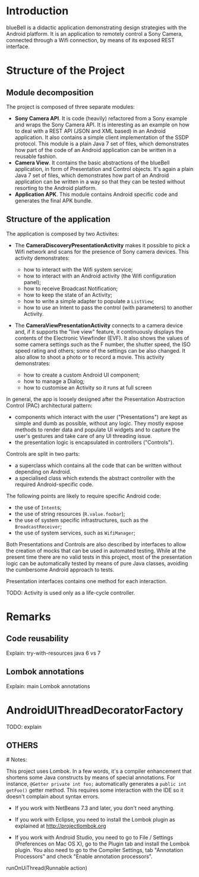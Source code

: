 # Introduction

blueBell is a didactic application demonstrating design strategies with the Android platform. It is an application to
remotely control a Sony Camera, connected through a Wifi connection, by means of its exposed REST interface.

# Structure of the Project

## Module decomposition

The project is composed of three separate modules:

* **Sony Camera API**. It is code (heavily) refactored from a Sony example and wraps the Sony Camera API. It is interesting
  as an example on how to deal with a REST API (JSON and XML based) in an Android application. It also contains a simple
  client implementation of the SSDP protocol. This module is a plain Java 7 set of files, which demonstrates how part of
  the code of an Android application can be written in a reusable fashion.
* **Camera View**. It contains the basic abstractions of the blueBell application, in form of Presentation and Control 
  objects. It's again a plain Java 7 set of files, which demonstrates how part of an Android application can be written
  in a way so that they can be tested without resorting to the Android platform.
* **Application APK**. This module contains Android specific code and generates the final APK bundle.


## Structure of the application

The application is composed by two Activites:

* The **CameraDiscoveryPresentationActivity** makes it possible to pick a Wifi network and scans for the presence of Sony
  camera devices. This activity demonstrates:
    * how to interact with the Wifi system service;
    * how to interact with an Android activity (the Wifi configuration panel);
    * how to receive Broadcast Notification;
    * how to keep the state of an Activity;
    * how to write a simple adapter to populate a ``ListView``;
    * how to use an Intent to pass the control (with parameters) to another Activity.

* The **CameraViewPresentationActivity** connects to a camera device and, if it supports the "live view" feature, it 
  continuously displays the contents of the Electronic Viewfinder (EVF). It also shows the values of some camera 
  settings such as the F number, the shutter speed, the ISO speed rating and others; some of the settings can be also
  changed. It also allow to shoot a photo or to record a movie. This activity demonstrates:
    * how to create a custom Android UI component;
    * how to manage a Dialog;
    * how to customise an Activity so it runs at full screen

In general, the app is loosely designed after the Presentation Abstraction Control (PAC) architectural pattern:

  * components which interact with the user ("Presentations") are kept as simple and dumb as possible, without any
    logic. They mostly expose methods to render data and populate UI widgets and to capture the user's gestures and
    take care of any UI threading issue.
  * the presentation logic is encapsulated in controllers ("Controls").

Controls are split in two parts:

  * a superclass which contains all the code that can be written without depending on Android.
  * a specialised class which extends the abstract controller with the required Android-specific code.

The following points are likely to require specific Android code:

  * the use of ``Intent``s;
  * the use of string resources (``R.value.foobar``);
  * the use of system specific infrastructures, such as the ``BroadcastReceiver``;
  * the use of system services, such as ``WifiManager``;
 
Both Presentations and Controls are also described by interfaces to allow the creation of mocks that can be used in
automated testing. While at the present time there are no valid tests in this project, most of the presentation logic
can be automatically tested by means of pure Java classes, avoiding the cumbersome Android approach to tests.

Presentation interfaces contains one method for each interaction.

TODO: Activity is used only as a life-cycle controller.


# Remarks

## Code reusability 

Explain: try-with-resources java 6 vs 7

## Lombok annotations

Explain: main Lombok annotations

# AndroidUIThreadDecoratorFactory

TODO: explain



## OTHERS



# Notes:

This project uses Lombok. In a few words, it's a compiler enhancement that shortens some Java constructs by means of 
special annotations. For instance, ``@Getter private int foo;`` automatically generates a ``public int getFoo()`` getter method.
This requires some interaction with the IDE so it doesn't complain about syntax errors.

* If you work with NetBeans 7.3 and later, you don't need anything.

* If you work with Eclipse, you need to install the Lombok plugin as explained at http://projectlombok.org

* If you work with Android Studio, you need to go to File / Settings (Preferences on Mac OS X), go to the Plugin tab and
  install the Lombok plugin. You also need to go to the Compiler Settings, tab "Annotation Processors" and check
  "Enable annotation processors".


runOnUiThread(Runnable action)